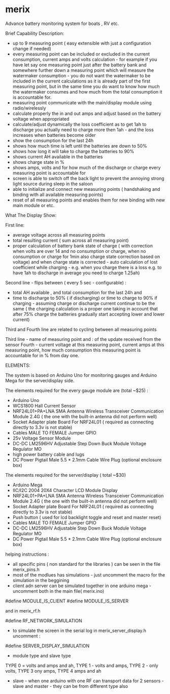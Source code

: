 # merix
Advance battery monitoring system for boats , RV etc. 


Brief Capability Description:

- up to 9 measuring point ( easy extensible with just a configuration change if needed) 
- every measuring point can be included or excluded in the current consumption, current amps and volts calculation - for example if you have let say  one measuring point just after the battery bank and somewhere further down a measuring point which will measure the watermaker consumption - you do not want the watermaker to be included in the current calculations as it is already part of the first measuring point, but in the same time you do want to know how much the watermaker consumes and how much from the total consumption it is accountable for.
- measuring point communicate with the main/display module using radio/wirelessly
- calculate properly the in and out amps and adjust based on the battery voltage when appropriated
- calculate/adjust dynamically the loss coefficient as to get 1ah to discharge you actually need to charge more then 1ah - and the loss increases when batteries become older
- show the consumption for the last 24h
- shows how much time is left until the batteries are down to 50%
- shows how long it will take to charge the batteries to 90% 
- shows current AH available in the batteries
- shows charge state in %
- shows amps, volts and for how much of the discharge or charge every measuring point is accountable for
- screen is able to switch off the back light to prevent the annoying strong light source during sleep in the saloon
- able to initialize and connect new measuring points ( handshaking and binding with all available measuring points)
- reset of all measuring points and enables them for new binding with new main module or etc.
 

What The Display Show:

First line:

- average voltage across all measuring points
- total resulting current ( sum across all measuring point)
- proper calculation of  battery bank state of charge ( with  correction when volts are over 14 and no consumption or charge, when no consumption or charge for 1min also charge state correction based on voltage) and when charge state is corrected - auto calculation of lost coefficient while charging - e.g. when you charge there is a loss e.g. to have 1ah to discharge in average you need to charge 1.25ah)

Second line - flips between ( every 5 sec - configurable) :

- total AH available , and total consumption for the last 24h
and
- time to discharge to 50% ( if discharging) or time to charge to 90% if charging - assuming charge or discharge current continue to be the same ( the charging calculation is a proper one taking in account that after 75% charge the batteries gradually start accepting lower and lower current) 

Third and Fourth line  are related to  cycling between all measuring points

Third line - name of measuring point and :<sequence> of the update received from the sensor
Fourth - current voltage at this measuring point,  current amps at this measuring point, how much consumption this measuring point is accountable for in % from day one.

ELEMENTS:

The system is based on Arduino Uno for monitoring gauges and Arduino Mega for the server/display side.

The elements required for the every gauge module are (total ~$25) :

- Arduino Uno
- WCS1800 Hall Current Sensor
- NRF24L01+PA+LNA SMA Antenna Wireless Transceiver Communication Module 2.4G ( the one with the built-in antenna did not perform well)
- Socket Adapter plate Board For NRF24L01 ( required as connecting directly to 3.3v is not stable)
- Cables MALE TO FEMALE Jumper GPIO 
- 25v Voltage Sensor Module
- DC-DC LM2596HV Adjustable Step Down Buck Module Voltage Regulator MO
- high power battery cable and lugs
- DC Power Pigtail Male 5.5 * 2.1mm Cable Wire Plug 
(optional enclosure box)

The elements required for the server/display ( total ~$30)
- Arduino Mega
- IIC/I2C 2004 20X4 Character LCD Module Display
- NRF24L01+PA+LNA SMA Antenna Wireless Transceiver Communication Module 2.4G ( the one with the built-in antenna did not perform well)
- Socket Adapter plate Board For NRF24L01 ( required as connecting directly to 3.3v is not stable)
- Push button ( used for lcd backlight toggle and reset and master reset)
- Cables MALE TO FEMALE Jumper GPIO
- DC-DC LM2596HV Adjustable Step Down Buck Module Voltage Regulator MO
- DC Power Pigtail Male 5.5 * 2.1mm Cable Wire Plug 
(optional enclosure box)

helping instructions : 

- all specific pins ( non standard for the libraries ) can be seen in the file merix_pins.h
- most of the modlues has simulations - just uncomment the macro for the simulation in the beggining
- client adn server can be simulated together in one arduino mega - uncomment both in the main file( merix.ino)

#define MODULE_IS_CLIENT
#define MODULE_IS_SERVER

and in merix_rf.h

#define RF_NETWORK_SIMULATION

- to simulate the screen in the serial log  in merix_server_display.h uncomment :

#define SERVER_DISPLAY_SIMULATION

 - module type and slave type
 
  TYPE 0 = volts and amps and ah, TYPE 1 - volts and amps, TYPE 2 - only volts, TYPE 3 ony amps, TYPE 4 amps and ah

  - slave - when one arduino with one RF can transport data for 2 sensors - slave and master - they can be from different type also


